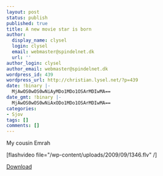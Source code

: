 ```yaml
---
layout: post
status: publish
published: true
title: A new movie star is born
author:
  display_name: clysel
  login: clysel
  email: webmaster@spindelnet.dk
  url: ''
author_login: clysel
author_email: webmaster@spindelnet.dk
wordpress_id: 439
wordpress_url: http://christian.lysel.net/?p=439
date: !binary |-
  MjAwOS0wOS0wNiAyMDo1MDo1OSArMDIwMA==
date_gmt: !binary |-
  MjAwOS0wOS0wNiAxODo1MDo1OSArMDIwMA==
categories:
- Sjov
tags: []
comments: []
---
```

<p>My cousin Emrah</p>
<p>[flashvideo file="/wp-content/uploads/2009/09/1346.flv" /]</p>
<p><a href="http://christian.lysel.net/wp-content/uploads/2009/09/1346.flv">Download</a></p>
